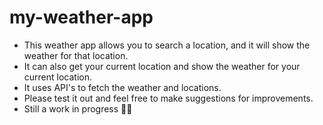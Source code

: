 # my-weather-app
- This weather app allows you to search a location, and it will show the weather for that location. 
- It can also get your current location and show the weather for your current location.
- It uses API's to fetch the weather and locations.
- Please test it out and feel free to make suggestions for improvements.
- Still a work in progress  👩‍💻
